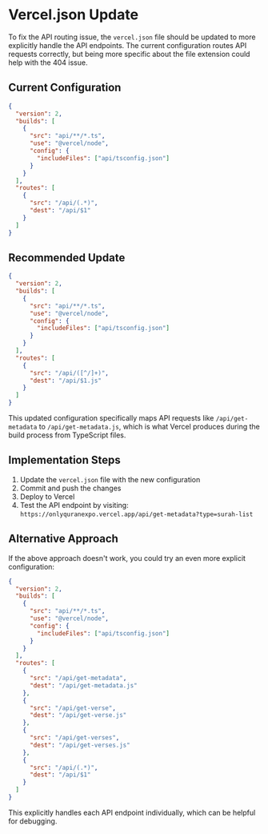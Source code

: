 # Vercel.json Update

To fix the API routing issue, the `vercel.json` file should be updated to more explicitly handle the API endpoints. The current configuration routes API requests correctly, but being more specific about the file extension could help with the 404 issue.

## Current Configuration

```json
{
  "version": 2,
  "builds": [
    {
      "src": "api/**/*.ts",
      "use": "@vercel/node",
      "config": {
        "includeFiles": ["api/tsconfig.json"]
      }
    }
  ],
  "routes": [
    {
      "src": "/api/(.*)",
      "dest": "/api/$1"
    }
  ]
}
```

## Recommended Update

```json
{
  "version": 2,
  "builds": [
    {
      "src": "api/**/*.ts",
      "use": "@vercel/node",
      "config": {
        "includeFiles": ["api/tsconfig.json"]
      }
    }
  ],
  "routes": [
    {
      "src": "/api/([^/]+)",
      "dest": "/api/$1.js"
    }
  ]
}
```

This updated configuration specifically maps API requests like `/api/get-metadata` to `/api/get-metadata.js`, which is what Vercel produces during the build process from TypeScript files.

## Implementation Steps

1. Update the `vercel.json` file with the new configuration
2. Commit and push the changes
3. Deploy to Vercel
4. Test the API endpoint by visiting:
   `https://onlyquranexpo.vercel.app/api/get-metadata?type=surah-list`

## Alternative Approach

If the above approach doesn't work, you could try an even more explicit configuration:

```json
{
  "version": 2,
  "builds": [
    {
      "src": "api/**/*.ts",
      "use": "@vercel/node",
      "config": {
        "includeFiles": ["api/tsconfig.json"]
      }
    }
  ],
  "routes": [
    {
      "src": "/api/get-metadata",
      "dest": "/api/get-metadata.js"
    },
    {
      "src": "/api/get-verse",
      "dest": "/api/get-verse.js"
    },
    {
      "src": "/api/get-verses",
      "dest": "/api/get-verses.js"
    },
    {
      "src": "/api/(.*)",
      "dest": "/api/$1"
    }
  ]
}
```

This explicitly handles each API endpoint individually, which can be helpful for debugging.